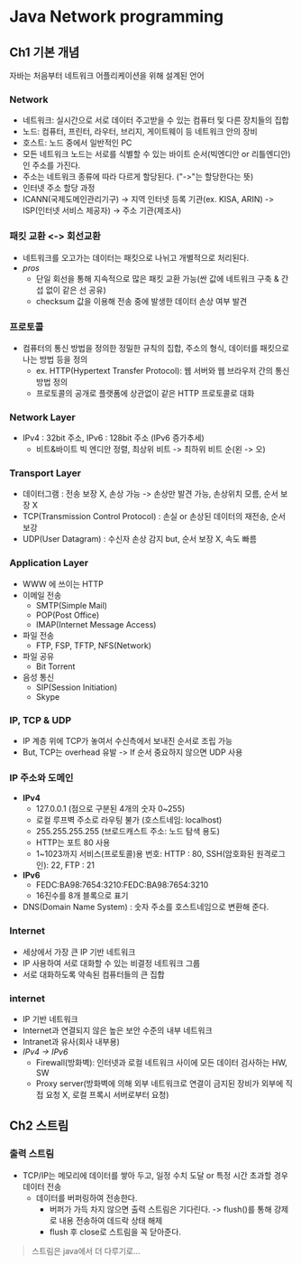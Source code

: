 # Java Network programming

## Ch1 기본 개념
자바는 처음부터 네트워크 어플리케이션을 위해 설계된 언어  
### Network  
  - 네트워크: 실시간으로 서로 데이터 주고받을 수 있는 컴퓨터 및 다른 장치들의 집합  
  - 노드: 컴퓨터, 프린터, 라우터, 브리지, 게이트웨이 등 네트워크 안의 장비  
  - 호스트: 노드 중에서 일반적인 PC  
  - 모든 네트워크 노드는 서로를 식별할 수 있는 바이트 순서(빅엔디안 or 리틀엔디안)인 주소를 가진다.  
  - 주소는 네트워크 종류에 따라 다르게 할당된다. ("->"는 할당한다는 뜻)  
  - 인터넷 주소 할당 과정  
  - ICANN(국제도메인관리기구) -> 지역 인터넷 등록 기관(ex. KISA, ARIN) -> ISP(인터넷 서비스 제공자) -> 주소 기관(제조사)  
### 패킷 교환 <-> 회선교환      
   - 네트워크를 오고가는 데이터는 패킷으로 나뉘고 개별적으로 처리된다.  
   - *pros*  
     + 단일 회선을 통해 지속적으로 많은 패킷 교환 가능(싼 값에 네트워크 구축 & 간섭 없이 같은 선 공유)  
     + checksum 값을 이용해 전송 중에 발생한 데이터 손상 여부 발견  
### 프로토콜  
  - 컴퓨터의 통신 방법을 정의한 정밀한 규칙의 집합, 주소의 형식, 데이터를 패킷으로 나는 방법 등을 정의  
    + ex. HTTP(Hypertext Transfer Protocol): 웹 서버와 웹 브라우저 간의 통신 방법 정의  
    + 프로토콜의 공개로 플랫폼에 상관없이 같은 HTTP 프로토콜로 대화
### Network Layer  
  - IPv4 : 32bit 주소, IPv6 : 128bit 주소 (IPv6 증가추세)  
    + 비트&바이트 빅 엔디안 정렬, 최상위 비트 -> 최하위 비트 순(왼 -> 오)
### Transport Layer  
  - 데이터그램 : 전송 보장 X, 손상 가능 -> 손상만 발견 가능, 손상위치 모름, 순서 보장 X  
  - TCP(Transmission Control Protocol) : 손실 or 손상된 데이터의 재전송, 순서 보강 
  - UDP(User Datagram) : 수신자 손상 감지 but, 순서 보장 X, 속도 빠름
### Application Layer
  - WWW 에 쓰이는 HTTP
  - 이메일 전송
    + SMTP(Simple Mail)
    + POP(Post Office)
    + IMAP(Internet Message Access)
  - 파일 전송  
    + FTP, FSP, TFTP, NFS(Network)
  - 파일 공유
    + Bit Torrent
  - 음성 통신
    + SIP(Session Initiation)
    + Skype  
### IP, TCP & UDP  
 - IP 계층 위에 TCP가 놓여서 수신측에서 보내진 순서로 조립 가능
 - But, TCP는 overhead 유발 -> If 순서 중요하지 않으면 UDP 사용  
### IP 주소와 도메인
 - **IPv4**  
   +  127.0.0.1 (점으로 구분된 4개의 숫자 0~255)
     +  로컬 루프벽 주소로 라우팅 불가 (호스트네임: localhost) 
   +  255.255.255.255 (브로드캐스트 주소: 노드 탐색 용도)
   +  HTTP는 포트 80 사용
     +  1~1023까지 서비스(프로토콜)용 번호: HTTP : 80, SSH(암호화된 원격로그인): 22, FTP : 21
 - **IPv6**
   +  FEDC:BA98:7654:3210:FEDC:BA98:7654:3210
   +  16진수를 8개 블록으로 표기
 - DNS(Domain Name System) : 숫자 주소를 호스트네임으로 변환해 준다.
### Internet
  - 세상에서 가장 큰 IP 기반 네트워크
  - IP 사용하여 서로 대화할 수 있는 비결정 네트워크 그룹
  - 서로 대화하도록 약속된 컴퓨터들의 큰 집합
### internet
  - IP 기반 네트워크
  - Internet과 연결되지 않은 높은 보안 수준의 내부 네트워크
  - Intranet과 유사(회사 내부용)
  - *IPv4 -> IPv6*
    +  Firewall(방화벽): 인터넷과 로컬 네트워크 사이에 모든 데이터 검사하는 HW, SW
    +  Proxy server(방화벽에 의해 외부 네트워크로 연결이 금지된 장비가 외부에 직접 요청 X, 로컬 프록시 서버로부터 요청)  

## Ch2 스트림  
  ### 출력 스트림
   - TCP/IP는 메모리에 데이터를 쌓아 두고, 일정 수치 도달 or 특정 시간 초과할 경우 데이터 전송
     + 데이터를 버퍼링하여 전송한다.
       + 버퍼가 가득 차지 않으면 출력 스트림은 기다린다. -> flush()를 통해 강제로 내용 전송하여 데드락 상태 해제
       + flush 후 close로 스트림을 꼭 닫아준다.
  > 스트림은 java에서 더 다루기로...

    


  

